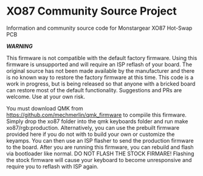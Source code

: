 # XO87 Community Source Project
Information and community source code for Monstargear XO87 Hot-Swap PCB

***WARNING***

This firmware is not compatible with the default factory firmware.  Using this firmware is unsupported and will require an ISP reflash of your board.  The original source has not been made available by the manufacturer and there is no known way to restore the factory firmware at this time.  This code is a work in progress, but is being released so that anyone with a bricked board can restore most of the default functionality.  Suggestions and PRs are welcome.  Use at your own risk.

You must download QMK from https://github.com/mechmerlin/qmk_firmware to compiile this firmware.  Simply drop the xo87 folder into the qmk keyboards folder and run make xo87/rgb:production.  Alternatively, you can use the prebuilt firmware provided here if you do not with to build your own or customize the keyamps.  You can then use an ISP flasher to send the production firmware to the board.  After you are running this firmware, you can rebuild and flash via bootloader like normal.  DO NOT FLASH THE STOCK FIRMARE!  Flashing the stock firmware will cause your keyboard to become unresponsive and require you to reflash with ISP again.
